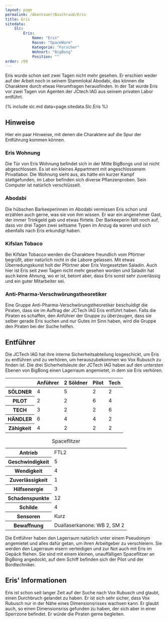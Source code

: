```yaml
---
layout: page
permalink: /Abenteuer/Buschraub/Eris
title: Eris
sitedata:
    Slc:
        Eris:
            Name: "Eris"
            Rasse: "SpaceWorm"
            Kategorie: "Forscher"
            Wohnort: "BigBong"
            Position: ""
order: /08
---
```


Eris wurde schon seit zwei Tagen nicht mehr gesehen. Er erschien weder auf der Arbeit noch in seinem Stammlokal Abodabi, das können die Charaktere durch etwas Herumfragen herausfinden. In der Tat wurde Eris vor zwei Tagen von Agenten der JCtech IAG aus seinem privaten Labor entführt.

{% include slc.md data=page.sitedata.Slc.Eris %}

## Hinweise

Hier ein paar Hinweise, mit denen die Charaktere auf die Spur der Entführung kommen können.

### Eris Wohnung

Die Tür von Eris Wohnung befindet sich in der Mitte BigBongs und ist nicht abgeschlossen. Es ist ein kleines Appartment mit angeschlossenem Privatlabor. Die Wohnung sieht aus, als hätte ein kurzer Kampf stattgefunden, im Labor befinden sich diverse Pflanzenproben. Sein Computer ist natürlich verschlüsselt.

### Abodabi

Die hübschen Barkeeperinnen im Abodabi vermissen Eris schon und erzählen auch gerne, was sie von ihm wissen. Er war ein angenehmer Gast, der immer Trinkgeld gab und etwas flirtete. Der Barkeeperin fällt noch auf, dass vor drei Tagen zwei seltsame Typen im Anzug da waren und sich ebenfalls nach Eris erkundigt haben.

### Kifslan Tobaco

Bei Kifslan Tobacco werden die Charaktere freundlich vom Pförtner begrüßt, aber natürlich nicht in die Labore gelassen. Mit etwas Überredungskunst holt der Pförtner aber Eris Vorgesetzten Saladin. Auch hier ist Eris seit zwei Tagen nicht mehr gesehen worden und Saladin hat auch keine Ahnung, wo er ist, betont aber, dass Eris sonst sehr zuverlässig und ein guter Mitarbeiter sei.

### Anti-Pharma-Verschwörungstheoretiker

Eine Gruppe Anti-Pharma-Verschwörungstheoretiker beschuldigt die Piraten, dass sie im Auftrag der JCTech IAG Eris entführt haben. Falls die Piraten es schaffen, den Anführer der Gruppe zu überzeugen, dass sie selber gerade Eris suchen und nur Gutes im Sinn haben, wird die Gruppe den Piraten bei der Suche helfen.

## Entführer

Die JCTech IAG hat ihre interne Sicherheitsabteilung losgeschickt, um Eris zu entführen und zu verhören, um herauszubekommen wo Vox Rubusch zu finden ist. Die drei Sicherheitsleute der JCTech IAG haben auf den untersten Ebenen von BigBong einen Lagerraum angemietet, in dem sie Eris verhören.

<table>
<thead>
<tr><th> </th><th>Anführer</th><th>2 Söldner</th><th>Pilot</th><th>Tech</th></tr>
</thead>
<tbody>
<tr><th>SÖLDNER</th><td>4</td><td>5</td><td>2</td><td>2</td></tr>
<tr><th>PILOT</th><td>2</td><td>2</td><td>6</td><td>4</td></tr>
<tr><th>TECH</th><td>3</td><td>2</td><td>2</td><td>6</td></tr>
<tr><th>HÄNDLER</th><td>6</td><td>4</td><td>4</td><td>2</td></tr>
<tr><th>Zähigkeit</th><td>4</td><td>2</td><td>2</td><td>2</td></tr>
</tbody>
</table>

<table>
<caption>Spaceflitzer</caption>
<tbody>
<tr><th>Antrieb</th><td>FTL2</td></tr>
<tr><th>Geschwindigkeit</th><td>5</td></tr>
<tr><th>Wendigkeit</th><td>4</td></tr>
<tr><th>Zuverlässigkeit</th><td>1</td></tr>
<tr><th>Hilfsenergie</th><td>3</td></tr>
<tr><th>Schadenspunkte</th><td>12</td></tr>
<tr><th>Schilde</th><td>4</td></tr>
<tr><th>Sensoren</th><td>Kurz</td></tr>
<tr><th>Bewaffnung</th><td>Duallaserkanone: WB 2, SM 2</td></tr>
</tbody>
</table>

Die Entführer haben den Lagerraum natürlich unter einem Pseudonym angemietet und alles dafür getan, um ihren Arbeitgeber zu verschleiern. Sie werden den Lagerraum eisern verteidigen und zur Not auch mit Eris im Gepäck fliehen. Sie sind mit einem kleinen, unauffälligen Spaceflitzer an BigBong angedockt, auf dem Schiff befinden sich der Pilot und der Bordtechniker.

## Eris&#39; Informationen

Eris ist schon seit langer Zeit auf der Suche nach Vox Rubusch und glaubt, einen Durchbruch gelandet zu haben. Er ist sich sehr sicher, dass Vox Rubusch nur in der Nähe eines Dimensionsrisses wachsen kann. Er glaubt auch, so einen Dimensionsriss gefunden zu haben, der sich aber in einer Sperrzone befindet. Er würde die Piraten gerne begleiten.
